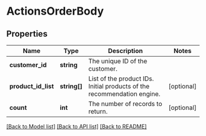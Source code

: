 # ActionsOrderBody

## Properties
Name | Type | Description | Notes
------------ | ------------- | ------------- | -------------
**customer_id** | **string** | The unique ID of the customer. | 
**product_id_list** | **string[]** | List of the product IDs. Initial products of the recommendation engine. | [optional] 
**count** | **int** | The number of records to return. | [optional] 

[[Back to Model list]](../../README.md#documentation-for-models) [[Back to API list]](../../README.md#documentation-for-api-endpoints) [[Back to README]](../../README.md)

